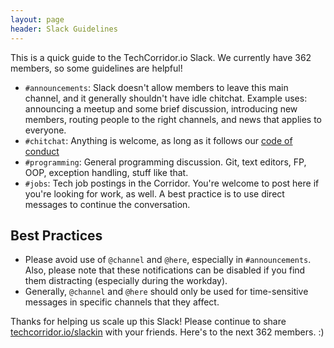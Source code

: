 ```yaml
---
layout: page
header: Slack Guidelines
---
```


This is a quick guide to the TechCorridor.io Slack.  We currently have 362 members, so some guidelines are helpful!
  
  * `#announcements`:  Slack doesn't allow members to leave this main channel, and it generally shouldn't have idle chitchat.  Example uses: announcing a meetup and some brief discussion, introducing new members, routing people to the right channels, and news that applies to everyone.
  * `#chitchat`:  Anything is welcome, as long as it follows our [code of conduct](/code-of-conduct.html)
  * `#programming`: General programming discussion.  Git, text editors, FP, OOP, exception handling, stuff like that.
  * `#jobs`: Tech job postings in the Corridor.  You're welcome to post here if you're looking for work, as well.  A best practice is to use direct messages to continue the conversation.

## Best Practices

  * Please avoid use of `@channel` and `@here`, especially in `#announcements`.  Also, please note that these notifications can be disabled if you find them distracting (especially during the workday).
  * Generally, `@channel` and `@here` should only be used for time-sensitive messages in specific channels that they affect.

Thanks for helping us scale up this Slack!  Please continue to share [techcorridor.io/slackin](http://techcorridor.io/slackin) with your friends.  Here's to the next 362 members. :)
